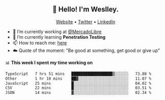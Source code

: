 <h2 align="center">👋 Hello! I'm Weslley.</h2>
<p align="center">
  <a href="http://weslleyneri.com.br">Website</a> •
  <a href="https://twitter.com/Weslley_Neri">Twitter</a> •
  <a href="https://www.linkedin.com/in/weslley-neri-3658908b">LinkedIn</a>
</p>


- 🔭 I’m currently working at [@MercadoLibre](https://github.com/mercadolibre)
- 🌱 I’m currently learning **Penetration Testing**
- 📫 How to reach me: [here](mailto:weslley39@gmail.com)
- ☁️ Quote of the moment: "Be good at something, get good or give up"

📊 **This week I spent my time working on**
<!--START_SECTION:waka-->

```txt
TypeScript   7 hrs 51 mins   ██████████████████▒░░░░░░   73.80 %
Other        1 hr 10 mins    ██▓░░░░░░░░░░░░░░░░░░░░░░   11.07 %
JavaScript   25 mins         █░░░░░░░░░░░░░░░░░░░░░░░░   04.02 %
CSV          22 mins         █░░░░░░░░░░░░░░░░░░░░░░░░   03.51 %
JSON         14 mins         ▓░░░░░░░░░░░░░░░░░░░░░░░░   02.34 %
```

<!--END_SECTION:waka-->

<!-- Inspired by https://github.com/gruselhaus/gruselhaus -->